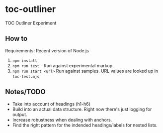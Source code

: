 # toc-outliner
TOC Outliner Experiment

## How to
Requirements: Recent version of Node.js
1. `npm install`
2. `npm run test` - Run against experimental markup
3. `npm run start <url>` Run against samples. URL values are looked up in `toc-test.mjs`

## Notes/TODO
- Take into account of headings (h1-h6)
- Build into an actual data structure. Right now there's just logging for output.
- Increase robustness when dealing with anchors.
- Find the right pattern for the indended headings/labels for nested lists.
